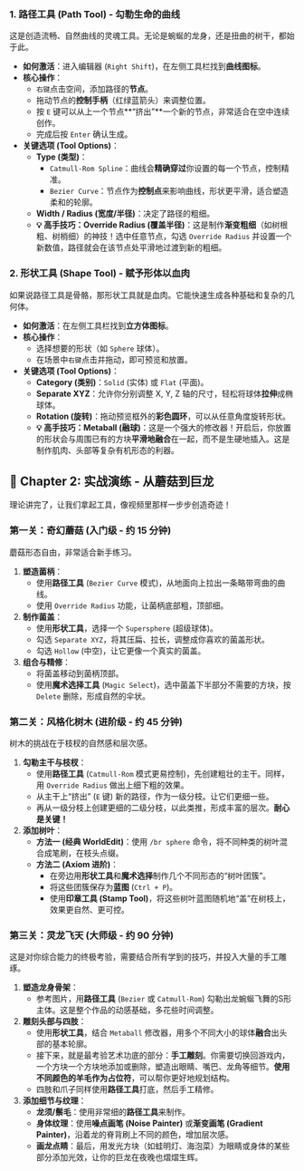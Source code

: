 ### 1. 路径工具 (Path Tool) - 勾勒生命的曲线

这是创造流畅、自然曲线的灵魂工具。无论是蜿蜒的龙身，还是扭曲的树干，都始于此。

-   **如何激活**：进入编辑器 (`Right Shift`)，在左侧工具栏找到**曲线图标**。
-   **核心操作**：
    -   `右键`点击空间，添加路径的**节点**。
    -   拖动节点的**控制手柄**（红绿蓝箭头）来调整位置。
    -   按 `E` 键可以从上一个节点**“挤出”**一个新的节点，非常适合在空中连续创作。
    -   完成后按 `Enter` 确认生成。
-   **关键选项 (Tool Options)**：
    -   **Type (类型)**：
        -   `Catmull-Rom Spline`：曲线会**精确穿过**你设置的每一个节点，控制精准。
        -   `Bezier Curve`：节点作为**控制点**来影响曲线，形状更平滑，适合塑造柔和的轮廓。
    -   **Width / Radius (宽度/半径)**：决定了路径的粗细。
    -   **💡 高手技巧：Override Radius (覆盖半径)**：这是制作**渐变粗细**（如树根粗、树梢细）的神技！选中任意节点，勾选 `Override Radius` 并设置一个新数值，路径就会在该节点处平滑地过渡到新的粗细。

### 2. 形状工具 (Shape Tool) - 赋予形体以血肉

如果说路径工具是骨骼，那形状工具就是血肉。它能快速生成各种基础和复杂的几何体。

-   **如何激活**：在左侧工具栏找到**立方体图标**。
-   **核心操作**：
    -   选择想要的形状（如 `Sphere` 球体）。
    -   在场景中`右键`点击并拖动，即可预览和放置。
-   **关键选项 (Tool Options)**：
    -   **Category (类别)**：`Solid` (实体) 或 `Flat` (平面)。
    -   **Separate XYZ**：允许你分别调整 X, Y, Z 轴的尺寸，轻松将球体**拉伸**成椭球体。
    -   **Rotation (旋转)**：拖动预览框外的**彩色圆环**，可以从任意角度旋转形状。
    -   **💡 高手技巧：Metaball (融球)**：这是一个强大的修改器！开启后，你放置的形状会与周围已有的方块**平滑地融合**在一起，而不是生硬地插入。这是制作肌肉、头部等复杂有机形态的利器。

## 🌳 Chapter 2: 实战演练 - 从蘑菇到巨龙

理论讲完了，让我们拿起工具，像视频里那样一步步创造奇迹！

### 第一关：奇幻蘑菇 (入门级 - 约 15 分钟)

蘑菇形态自由，非常适合新手练习。

1.  **塑造菌柄**：
    -   使用**路径工具** (`Bezier Curve` 模式)，从地面向上拉出一条略带弯曲的曲线。
    -   使用 `Override Radius` 功能，让菌柄底部粗，顶部细。
2.  **制作菌盖**：
    -   使用**形状工具**，选择一个 `Supersphere` (超级球体)。
    -   勾选 `Separate XYZ`，将其压扁、拉长，调整成你喜欢的菌盖形状。
    -   勾选 `Hollow` (中空)，让它更像一个真实的菌盖。
3.  **组合与精修**：
    -   将菌盖移动到菌柄顶部。
    -   使用**魔术选择工具** (`Magic Select`)，选中菌盖下半部分不需要的方块，按 `Delete` 删除，形成自然的伞状。

### 第二关：风格化树木 (进阶级 - 约 45 分钟)

树木的挑战在于枝杈的自然感和层次感。

1.  **勾勒主干与枝杈**：
    -   使用**路径工具** (`Catmull-Rom` 模式更易控制)，先创建粗壮的主干。同样，用 `Override Radius` 做出上细下粗的效果。
    -   从主干上“挤出” (`E` 键) 新的路径，作为一级分枝。让它们更细一些。
    -   再从一级分枝上创建更细的二级分枝，以此类推，形成丰富的层次。**耐心是关键！**
2.  **添加树叶**：
    -   **方法一 (经典 WorldEdit)**：使用 `/br sphere` 命令，将不同种类的树叶混合成笔刷，在枝头点缀。
    -   **方法二 (Axiom 进阶)**：
        -   在旁边用**形状工具**和**魔术选择**制作几个不同形态的“树叶团簇”。
        -   将这些团簇保存为**蓝图** (`Ctrl + P`)。
        -   使用**印章工具 (Stamp Tool)**，将这些树叶蓝图随机地“盖”在树枝上，效果更自然、更可控。

### 第三关：灵龙飞天 (大师级 - 约 90 分钟)

这是对你综合能力的终极考验，需要结合所有学到的技巧，并投入大量的手工雕琢。

1.  **塑造龙身骨架**：
    -   参考图片，用**路径工具** (`Bezier` 或 `Catmull-Rom`) 勾勒出龙蜿蜒飞舞的S形主体。这是整个作品的动感基础，多花些时间调整。
2.  **雕刻头部与四肢**：
    -   使用**形状工具**，结合 `Metaball` 修改器，用多个不同大小的球体**融合**出头部的基本轮廓。
    -   接下来，就是最考验艺术功底的部分：**手工雕刻**。你需要切换回游戏内，一个方块一个方块地添加或删除，塑造出眼睛、嘴巴、龙角等细节。**使用不同颜色的羊毛作为占位符**，可以帮你更好地规划结构。
    -   四肢和爪子同样使用**路径工具**打底，然后手工精修。
3.  **添加细节与纹理**：
    -   **龙须/鬃毛**：使用非常细的**路径工具**来制作。
    -   **身体纹理**：使用**噪点画笔 (Noise Painter)** 或**渐变画笔 (Gradient Painter)**，沿着龙的脊背刷上不同的颜色，增加层次感。
    -   **画龙点睛**：最后，用发光方块（如蛙明灯、海泡菜）为眼睛或身体的某些部分添加光效，让你的巨龙在夜晚也熠熠生辉。
